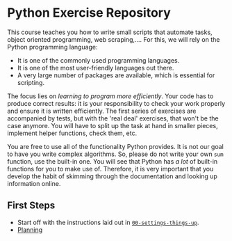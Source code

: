 # Python Exercise Repository

This course teaches you how to write small scripts that automate tasks, object oriented programming, web scraping,....
For this, we will rely on the Python programming language:

* It is one of the commonly used programming languages.
* It is one of the most user-friendly languages out there.
* A very large number of packages are available, which is essential for scripting.

The focus lies on *learning to program more efficiently*.
Your code has to produce correct results: it is your responsibility to check your work properly and ensure it is written efficiently.
The first series of exercises are accompanied by tests, but with the 'real deal' exercises, that won't be the case anymore.
You will have to split up the task at hand in smaller pieces, implement helper functions, check them, etc.

You are free to use all of the functionality Python provides.
It is not our goal to have you write complex algorithms.
So, please do not write your own `sum` function, use the built-in one.
You will see that Python has *a lot* of built-in functions for you to make use of.
Therefore, it is very important that you develop the habit of skimming through the documentation and looking up information online.

## First Steps

* Start off with the instructions laid out in [`00-settings-things-up`](00-setting-things-up/installation.md).
* [Planning](planning.md)
